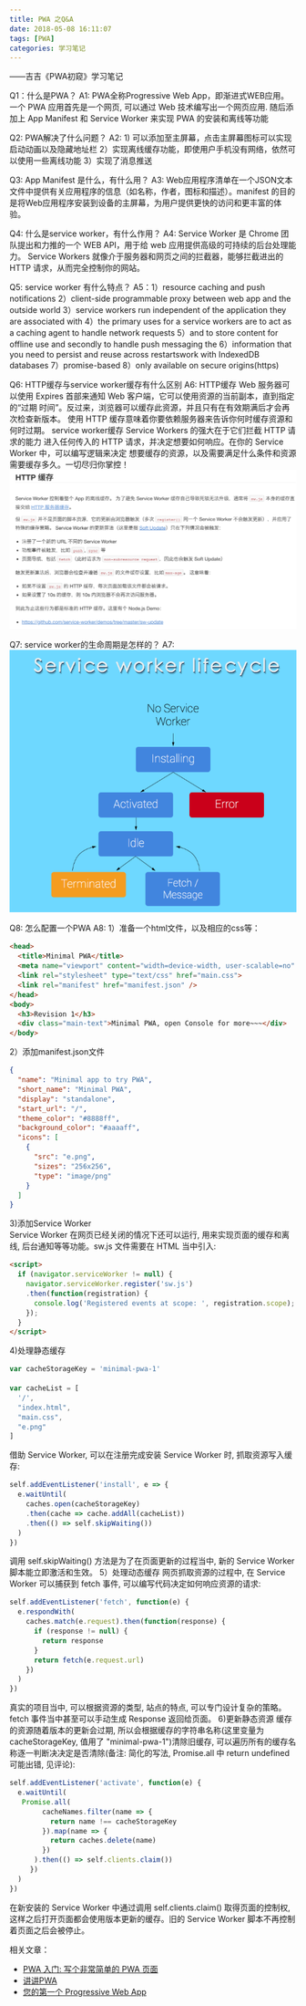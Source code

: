 ```yaml
---
title: PWA 之Q&A
date: 2018-05-08 16:11:07
tags: [PWA]
categories: 学习笔记
---
```

——吉吉《PWA初窥》学习笔记

Q1：什么是PWA？
A1: PWA全称Progressive Web App，即渐进式WEB应用。一个 PWA 应用首先是一个网页, 可以通过 Web 技术编写出一个网页应用. 随后添加上 App Manifest 和 Service Worker 来实现 PWA 的安装和离线等功能

Q2: PWA解决了什么问题？
A2:  1)  可以添加至主屏幕，点击主屏幕图标可以实现启动动画以及隐藏地址栏
       2）实现离线缓存功能，即使用户手机没有网络，依然可以使用一些离线功能
       3）实现了消息推送

Q3:  App Manifest 是什么，有什么用？
A3:  Web应用程序清单在一个JSON文本文件中提供有关应用程序的信息（如名称，作者，图标和描述）。manifest 的目的是将Web应用程序安装到设备的主屏幕，为用户提供更快的访问和更丰富的体验。

Q4:  什么是service worker，有什么作用？
A4:  Service Worker 是 Chrome 团队提出和力推的一个 WEB API，用于给 web 应用提供高级的可持续的后台处理能力。
        Service Workers 就像介于服务器和网页之间的拦截器，能够拦截进出的HTTP 请求，从而完全控制你的网站。

Q5:  service worker 有什么特点？
A5：1）resource caching and push notifications
        2）client-side programmable proxy between web app and the outside world
        3）service workers run independent of the application they are associated with
        4）the primary uses for a service workers are to act as a caching agent to handle network requests 
        5）and to store content for offline use and secondly to handle push messaging the
        6）information that you need to persist and reuse across restartswork with IndexedDB databases
        7）promise-based
        8）only available on secure origins(https)

Q6: HTTP缓存与service worker缓存有什么区别
A6: HTTP缓存
       Web 服务器可以使用 Expires 首部来通知 Web 客户端，它可以使用资源的当前副本，直到指定的“过期 
       时间”。反过来，浏览器可以缓存此资源，并且只有在有效期满后才会再次检查新版本。
       使用 HTTP 缓存意味着你要依赖服务器来告诉你何时缓存资源和何时过期。
       service worker缓存
       Service Workers 的强大在于它们拦截 HTTP 请求的能力
       进入任何传入的 HTTP 请求，并决定想要如何响应。在你的 Service Worker 中，可以编写逻辑来决定 
       想要缓存的资源，以及需要满足什么条件和资源需要缓存多久。一切尽归你掌控！
       ![service worker缓存](https://github.com/kaisa911/studyNotes/blob/master/public/image/hc.png?raw=true)

Q7: service worker的生命周期是怎样的？
A7: ![生命周期](https://github.com/kaisa911/studyNotes/blob/master/public/image/lifecycle.png?raw=true)

Q8: 怎么配置一个PWA
A8: 1）准备一个html文件，以及相应的css等：
```html
<head>
  <title>Minimal PWA</title>
  <meta name="viewport" content="width=device-width, user-scalable=no" />
  <link rel="stylesheet" type="text/css" href="main.css">
  <link rel="manifest" href="manifest.json" />
</head>
<body>
  <h3>Revision 1</h3>
  <div class="main-text">Minimal PWA, open Console for more~~~</div>
</body>
```

2）添加manifest.json文件

```json
{
  "name": "Minimal app to try PWA",
  "short_name": "Minimal PWA",
  "display": "standalone",
  "start_url": "/",
  "theme_color": "#8888ff",
  "background_color": "#aaaaff",
  "icons": [
    {
      "src": "e.png",
      "sizes": "256x256",
      "type": "image/png"
    }
  ]
}
```
3)添加Service Worker<br/>
Service Worker 在网页已经关闭的情况下还可以运行, 用来实现页面的缓存和离线, 后台通知等等功能。sw.js 文件需要在 HTML 当中引入:
```html
<script>
  if (navigator.serviceWorker != null) {
    navigator.serviceWorker.register('sw.js')
    .then(function(registration) {
      console.log('Registered events at scope: ', registration.scope);
    });
  }
</script>
```
4)处理静态缓存
```javascript
var cacheStorageKey = 'minimal-pwa-1'

var cacheList = [
  '/',
  "index.html",
  "main.css",
  "e.png"
]
```
借助 Service Worker, 可以在注册完成安装 Service Worker 时, 抓取资源写入缓存:
```javascript
self.addEventListener('install', e => {
  e.waitUntil(
    caches.open(cacheStorageKey)
    .then(cache => cache.addAll(cacheList))
    .then(() => self.skipWaiting())
  )
})
```
调用 self.skipWaiting() 方法是为了在页面更新的过程当中, 新的 Service Worker 脚本能立即激活和生效。
5）处理动态缓存
网页抓取资源的过程中, 在 Service Worker 可以捕获到 fetch 事件, 可以编写代码决定如何响应资源的请求:
```javascript
self.addEventListener('fetch', function(e) {
  e.respondWith(
    caches.match(e.request).then(function(response) {
      if (response != null) {
        return response
      }
      return fetch(e.request.url)
    })
  )
})
```
真实的项目当中, 可以根据资源的类型, 站点的特点, 可以专门设计复杂的策略。fetch 事件当中甚至可以手动生成 Response 返回给页面。
6)更新静态资源
缓存的资源随着版本的更新会过期, 所以会根据缓存的字符串名称(这里变量为 cacheStorageKey, 值用了 "minimal-pwa-1")清除旧缓存, 可以遍历所有的缓存名称逐一判断决决定是否清除(备注: 简化的写法, Promise.all 中 return undefined 可能出错, 见评论):

```javascript
self.addEventListener('activate', function(e) {
  e.waitUntil(
   Promise.all(
        cacheNames.filter(name => {
          return name !== cacheStorageKey
        }).map(name => {
          return caches.delete(name)
        })
      ).then(() => self.clients.claim())
     })
  )
})
```
在新安装的 Service Worker 中通过调用 self.clients.claim() 取得页面的控制权, 这样之后打开页面都会使用版本更新的缓存。旧的 Service Worker 脚本不再控制着页面之后会被停止。


相关文章：
* [PWA 入门: 写个非常简单的 PWA 页面](https://zhuanlan.zhihu.com/p/25459319)
* [讲讲PWA](https://segmentfault.com/a/1190000012353473)
* [您的第一个 Progressive Web App](https://developers.google.cn/web/fundamentals/codelabs/your-first-pwapp/)



